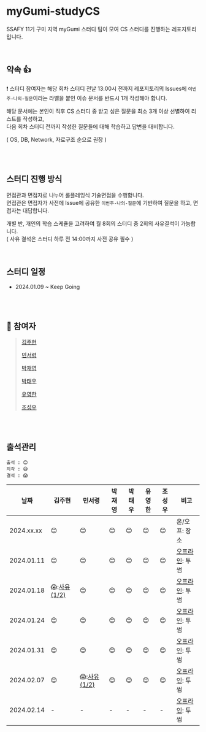 # myGumi-studyCS
SSAFY 11기 구미 지역 myGumi 스터디 팀이 모여 CS 스터디를 진행하는 레포지토리입니다.

<br/>

## 약속 👍
❗ 스터디 참여자는 해당 회차 스터디 전날 13:00시 전까지 레포지토리의 Issues에 `이번주-나의-질문`이라는 라벨을 붙인 이슈 문서를 반드시 1개 작성해야 합니다. <br/>

해당 문서에는 본인이 직후 CS 스터디 중 받고 싶은 질문을 최소 3개 이상 선별하여 리스트를 작성하고, <br/>다음 회차 스터디 전까지 작성한 질문들에 대해 학습하고 답변을 대비합니다. <br/>

( OS, DB, Network, 자료구조 순으로 권장 )

<br/>



<br/>

## 스터디 진행 방식
면접관과 면접자로 나누어 롤플레잉식 기술면접을 수행합니다. <br/>
면접관은 면접자가 사전에 Issue에 공유한 `이번주-나의-질문`에 기반하여 질문을 하고, 면접자는 대답합니다.

개별 반, 개인의 학습 스케쥴을 고려하여 월 8회의 스터디 중 2회의 사유결석이 가능합니다. <br/>
( 사유 결석은 스터디 하루 전 14:00까지 사전 공유 필수 )

<br/>

## 스터디 일정
- 2024.01.09 ~ Keep Going

<br/><br/>

## 👥 참여자
> [김주현](https://github.com/garam-yang)
> 
> [민서령](https://github.com/mremule)
> 
> [박재영](https://github.com/INPiil)
> 
> [박태우](https://github.com/Park-taewoo)
> 
> [유영한](https://github.com/youngentry)
> 
> [조성우](https://github.com/ABizCho)

<br/><br/>

## 출석관리

```
출석 : 😊
지각 : 😅
결석 : 😱
```

|날짜|김주현|민서령|박재영|박태우|유영한|조성우|비고|
|------|---|---|---|---|---|---|---|
|2024.xx.xx|😊|😊|😊|😊|😊|😊|온/오프: 장소|
|2024.01.11|😊|😊|😊|😊|😊|😊|[오프라인](https://github.com/SSAFY-myGumi-studyTeam/myGumi-studyCS/issues/1): 투썸|
|2024.01.18|😱:[사유(1/2)](https://github.com/SSAFY-myGumi-studyTeam/myGumi-studyCS/issues/8#issuecomment-1890878684)|😊|😊|😊|😊|😊|[오프라인](https://github.com/SSAFY-myGumi-studyTeam/myGumi-studyCS/issues/8): 투썸|
|2024.01.24|😊|😊|😊|😊|😊|😊|[오프라인](https://github.com/SSAFY-myGumi-studyTeam/myGumi-studyCS/issues/10): 투썸|
|2024.01.31|😊|😊|😊|😊|😊|😊|[오프라인](https://github.com/SSAFY-myGumi-studyTeam/myGumi-studyCS/issues/13): 투썸|
|2024.02.07|😊|😱:[사유(1/2)](https://github.com/SSAFY-myGumi-studyTeam/myGumi-studyCS/issues/15#issuecomment-1928551399)|😊|😊|😊|😊|[오프라인](https://github.com/SSAFY-myGumi-studyTeam/myGumi-studyCS/issues/15): 투썸|
|2024.02.14|-|-|-|-|-|-|[오프라인](https://github.com/SSAFY-myGumi-studyTeam/myGumi-studyCS/issues/15): 투썸|

